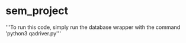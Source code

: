# sem_project

'''To run this code, simply run the database wrapper with the
command 'python3 qadriver.py'''